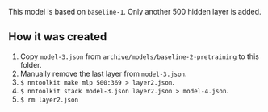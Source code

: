 This model is based on `baseline-1`. Only another 500 hidden layer is added.

## How it was created

1. Copy `model-3.json` from `archive/models/baseline-2-pretraining` to this folder.
2. Manually remove the last layer from `model-3.json`.
3. `$ nntoolkit make mlp 500:369 > layer2.json`.
4. `$ nntoolkit stack model-3.json layer2.json > model-4.json`.
5. `$ rm layer2.json`